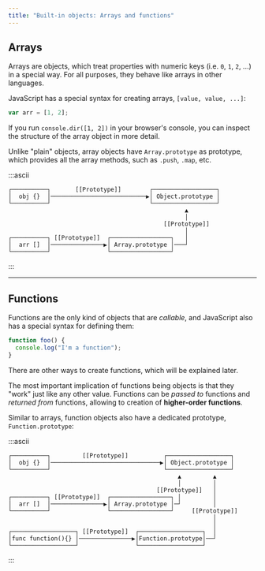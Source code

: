 ```yaml
---
title: "Built-in objects: Arrays and functions"
---
```


## Arrays

Arrays are objects, which treat properties with numeric keys (i.e. `0`,
`1`, `2`, ...) in a special way. For all purposes, they behave like arrays in
other languages.

JavaScript has a special syntax for creating arrays, `[value, value, ...]`:

```javascript
var arr = [1, 2];
```

If you run `console.dir([1, 2])` in your browser's console, you can inspect the
structure of the array object in more detail.

Unlike "plain" objects, array objects have `Array.prototype` as prototype, 
which provides all the array methods, such as `.push`, `.map`, etc.

:::ascii
```
┌──────────┐       [[Prototype]]        ┌──────────────────┐
│  obj {}  │───────────────────────────▶│ Object.prototype │
└──────────┘                            └──────────────────┘
                                                  ▲         
                                                  │         
                                            [[Prototype]]   
                                                  │         
┌──────────┐ [[Prototype]]  ┌─────────────────┐   │         
│  arr []  │───────────────▶│ Array.prototype │───┘         
└──────────┘                └─────────────────┘             
```
:::

---

## Functions

Functions are the only kind of objects that are *callable*, and JavaScript
also has a special syntax for defining them:

```javascript
function foo() {
  console.log("I'm a function");
}
```

There are other ways to create functions, which will be explained later.

<div class="callout">

The most important implication of functions being objects is that they "work" just 
like any other value. Functions can be *passed to* functions and *returned 
from* functions, allowing to creation of **higher-order functions**.

</div>

Similar to arrays, function objects also have a dedicated prototype, 
`Function.prototype`:

:::ascii
```
┌──────────┐         [[Prototype]]          ┌──────────────────┐  
│  obj {}  │───────────────────────────────▶│ Object.prototype │  
└──────────┘                                └──────────────────┘  
                                                ▲         ▲       
                                                │         │       
                                          [[Prototype]]   │       
┌──────────┐ [[Prototype]]  ┌─────────────────┐ │         │       
│  arr []  │───────────────▶│ Array.prototype │─┘         │       
└──────────┘                └─────────────────┘     [[Prototype]] 
                                                          │       
                                                          │       
┌──────────────────┐ [[Prototype]]  ┌──────────────────┐  │       
│func function(){} │───────────────▶│Function.prototype│──┘       
└──────────────────┘                └──────────────────┘          
```
:::
